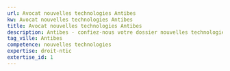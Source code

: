 ```yaml
---
url: Avocat nouvelles technologies Antibes
kw: Avocat nouvelles technologies Antibes
title: Avocat nouvelles technologies Antibes
description: Antibes - confiez-nous votre dossier nouvelles technologies
tag_ville: Antibes
competence: nouvelles technologies
expertise: droit-ntic
extertise_id: 1
---
```

